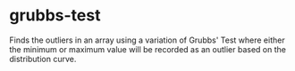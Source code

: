 # grubbs-test
Finds the outliers in an array using a variation of Grubbs' Test where either the minimum or maximum value will be recorded as an outlier based on the distribution curve.
